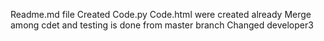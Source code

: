 Readme.md file Created
Code.py
Code.html were created already
Merge among cdet and testing is done from master branch
Changed developer3
